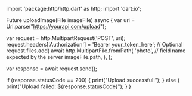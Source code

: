 import 'package:http/http.dart' as http;
import 'dart:io';

Future<void> uploadImage(File imageFile) async {
  var uri = Uri.parse("https://yourapi.com/upload");
  
  var request = http.MultipartRequest('POST', uri);
  request.headers['Authorization'] = 'Bearer your_token_here'; // Optional
  request.files.add(
    await http.MultipartFile.fromPath(
      'photo',               // field name expected by the server
      imageFile.path,
    ),
  );

  var response = await request.send();

  if (response.statusCode == 200) {
    print("Upload successful!");
  } else {
    print("Upload failed: ${response.statusCode}");
  }
}
